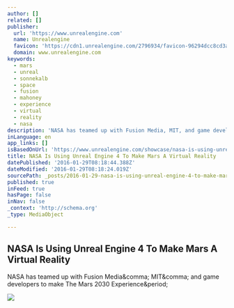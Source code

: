 ```yaml
---
author: []
related: []
publisher:
  url: 'https://www.unrealengine.com'
  name: Unrealengine
  favicon: 'https://cdn1.unrealengine.com/2796934/favicon-96294dcc8cd3a2e346e079257208aff4.png'
  domain: www.unrealengine.com
keywords:
  - mars
  - unreal
  - sonnekalb
  - space
  - fusion
  - mahoney
  - experience
  - virtual
  - reality
  - nasa
description: 'NASA has teamed up with Fusion Media, MIT, and game developers to make The Mars 2030 Experience.'
inLanguage: en
app_links: []
isBasedOnUrl: 'https://www.unrealengine.com/showcase/nasa-is-using-unreal-engine-4-to-make-mars-a-virtual-reality'
title: NASA Is Using Unreal Engine 4 To Make Mars A Virtual Reality
datePublished: '2016-01-29T08:18:44.388Z'
dateModified: '2016-01-29T08:18:24.019Z'
sourcePath: _posts/2016-01-29-nasa-is-using-unreal-engine-4-to-make-mars-a-virtual-reality.md
published: true
inFeed: true
hasPage: false
inNav: false
_context: 'http://schema.org'
_type: MediaObject

---
```

<article style=""><h1>NASA Is Using Unreal Engine 4 To Make Mars A Virtual Reality</h1><p>NASA has teamed up with Fusion Media&amp;comma; MIT&amp;comma; and game developers to make The Mars 2030 Experience&amp;period;</p><img src="https://cdn2.unrealengine.com/blogAssets/2016/Jan/Jan26/Mars_Share-1200x630-417888686.jpg" /></article>